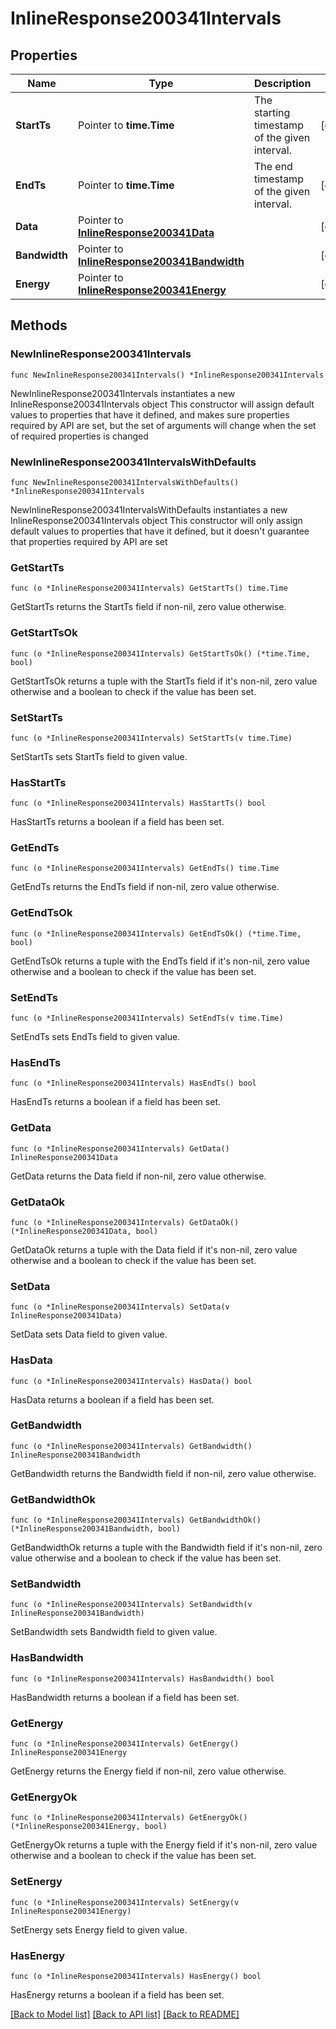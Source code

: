 # InlineResponse200341Intervals

## Properties

Name | Type | Description | Notes
------------ | ------------- | ------------- | -------------
**StartTs** | Pointer to **time.Time** | The starting timestamp of the given interval. | [optional] 
**EndTs** | Pointer to **time.Time** | The end timestamp of the given interval. | [optional] 
**Data** | Pointer to [**InlineResponse200341Data**](InlineResponse200341Data.md) |  | [optional] 
**Bandwidth** | Pointer to [**InlineResponse200341Bandwidth**](InlineResponse200341Bandwidth.md) |  | [optional] 
**Energy** | Pointer to [**InlineResponse200341Energy**](InlineResponse200341Energy.md) |  | [optional] 

## Methods

### NewInlineResponse200341Intervals

`func NewInlineResponse200341Intervals() *InlineResponse200341Intervals`

NewInlineResponse200341Intervals instantiates a new InlineResponse200341Intervals object
This constructor will assign default values to properties that have it defined,
and makes sure properties required by API are set, but the set of arguments
will change when the set of required properties is changed

### NewInlineResponse200341IntervalsWithDefaults

`func NewInlineResponse200341IntervalsWithDefaults() *InlineResponse200341Intervals`

NewInlineResponse200341IntervalsWithDefaults instantiates a new InlineResponse200341Intervals object
This constructor will only assign default values to properties that have it defined,
but it doesn't guarantee that properties required by API are set

### GetStartTs

`func (o *InlineResponse200341Intervals) GetStartTs() time.Time`

GetStartTs returns the StartTs field if non-nil, zero value otherwise.

### GetStartTsOk

`func (o *InlineResponse200341Intervals) GetStartTsOk() (*time.Time, bool)`

GetStartTsOk returns a tuple with the StartTs field if it's non-nil, zero value otherwise
and a boolean to check if the value has been set.

### SetStartTs

`func (o *InlineResponse200341Intervals) SetStartTs(v time.Time)`

SetStartTs sets StartTs field to given value.

### HasStartTs

`func (o *InlineResponse200341Intervals) HasStartTs() bool`

HasStartTs returns a boolean if a field has been set.

### GetEndTs

`func (o *InlineResponse200341Intervals) GetEndTs() time.Time`

GetEndTs returns the EndTs field if non-nil, zero value otherwise.

### GetEndTsOk

`func (o *InlineResponse200341Intervals) GetEndTsOk() (*time.Time, bool)`

GetEndTsOk returns a tuple with the EndTs field if it's non-nil, zero value otherwise
and a boolean to check if the value has been set.

### SetEndTs

`func (o *InlineResponse200341Intervals) SetEndTs(v time.Time)`

SetEndTs sets EndTs field to given value.

### HasEndTs

`func (o *InlineResponse200341Intervals) HasEndTs() bool`

HasEndTs returns a boolean if a field has been set.

### GetData

`func (o *InlineResponse200341Intervals) GetData() InlineResponse200341Data`

GetData returns the Data field if non-nil, zero value otherwise.

### GetDataOk

`func (o *InlineResponse200341Intervals) GetDataOk() (*InlineResponse200341Data, bool)`

GetDataOk returns a tuple with the Data field if it's non-nil, zero value otherwise
and a boolean to check if the value has been set.

### SetData

`func (o *InlineResponse200341Intervals) SetData(v InlineResponse200341Data)`

SetData sets Data field to given value.

### HasData

`func (o *InlineResponse200341Intervals) HasData() bool`

HasData returns a boolean if a field has been set.

### GetBandwidth

`func (o *InlineResponse200341Intervals) GetBandwidth() InlineResponse200341Bandwidth`

GetBandwidth returns the Bandwidth field if non-nil, zero value otherwise.

### GetBandwidthOk

`func (o *InlineResponse200341Intervals) GetBandwidthOk() (*InlineResponse200341Bandwidth, bool)`

GetBandwidthOk returns a tuple with the Bandwidth field if it's non-nil, zero value otherwise
and a boolean to check if the value has been set.

### SetBandwidth

`func (o *InlineResponse200341Intervals) SetBandwidth(v InlineResponse200341Bandwidth)`

SetBandwidth sets Bandwidth field to given value.

### HasBandwidth

`func (o *InlineResponse200341Intervals) HasBandwidth() bool`

HasBandwidth returns a boolean if a field has been set.

### GetEnergy

`func (o *InlineResponse200341Intervals) GetEnergy() InlineResponse200341Energy`

GetEnergy returns the Energy field if non-nil, zero value otherwise.

### GetEnergyOk

`func (o *InlineResponse200341Intervals) GetEnergyOk() (*InlineResponse200341Energy, bool)`

GetEnergyOk returns a tuple with the Energy field if it's non-nil, zero value otherwise
and a boolean to check if the value has been set.

### SetEnergy

`func (o *InlineResponse200341Intervals) SetEnergy(v InlineResponse200341Energy)`

SetEnergy sets Energy field to given value.

### HasEnergy

`func (o *InlineResponse200341Intervals) HasEnergy() bool`

HasEnergy returns a boolean if a field has been set.


[[Back to Model list]](../README.md#documentation-for-models) [[Back to API list]](../README.md#documentation-for-api-endpoints) [[Back to README]](../README.md)


